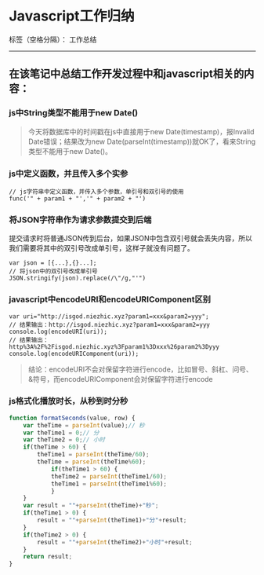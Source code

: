 ﻿# Javascript工作归纳

标签（空格分隔）： 工作总结

---

## 在该笔记中总结工作开发过程中和javascript相关的内容：

### js中String类型不能用于new Date()

 > 今天将数据库中的时间戳在js中直接用于new Date(timestamp)，报Invalid Date错误；结果改为new Date(parseInt(timestamp))就OK了，看来String类型不能用于new Date()。
 
### js中定义函数，并且传入多个实参

``` 
// js字符串中定义函数，并传入多个参数，单引号和双引号的使用
func('" + param1 + "','" + param2 + "')
``` 
 
### 将JSON字符串作为请求参数提交到后端

提交请求时将普通JSON传到后台，如果JSON中包含双引号就会丢失内容，所以我们需要将其中的双引号改成单引号，这样子就没有问题了。

```
var json = [{...},{}...];
// 将json中的双引号改成单引号
JSON.stringify(json).replace(/\"/g,"'")
```

### javascript中encodeURI和encodeURIComponent区别

```
var uri="http://isgod.niezhic.xyz?param1=xxx&param2=yyy"; 
// 结果输出：http://isgod.niezhic.xyz?param1=xxx&param2=yyy
console.log(encodeURI(uri));
// 结果输出：http%3A%2F%2Fisgod.niezhic.xyz%3Fparam1%3Dxxx%26param2%3Dyyy
console.log(encodeURIComponent(uri));
```

> 结论：encodeURI不会对保留字符进行encode，比如冒号、斜杠、问号、&符号，而encodeURIComponent会对保留字符进行encode

### js格式化播放时长，从秒到时分秒

``` javascript
function formatSeconds(value, row) {
    var theTime = parseInt(value);// 秒
    var theTime1 = 0;// 分
    var theTime2 = 0;// 小时
    if(theTime > 60) {
        theTime1 = parseInt(theTime/60);
        theTime = parseInt(theTime%60);
            if(theTime1 > 60) {
            theTime2 = parseInt(theTime1/60);
            theTime1 = parseInt(theTime1%60);
            }
    }
    var result = ""+parseInt(theTime)+"秒";
    if(theTime1 > 0) {
        result = ""+parseInt(theTime1)+"分"+result;
    }
    if(theTime2 > 0) {
        result = ""+parseInt(theTime2)+"小时"+result;
    }
    return result;
}
```
